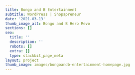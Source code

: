 ```yaml
---
title: Bongo and B Entertainment
subtitle: WordPress | Shopapreneur
date: '2021-03-13'
thumb_image_alt: Bongo and B Hero Revo
sections: []
seo:
  title: ''
  description: ''
  robots: []
  extra: []
  type: stackbit_page_meta
layout: project
thumb_image: images/bongoandb-entertainment-homepage.jpg
---
```


